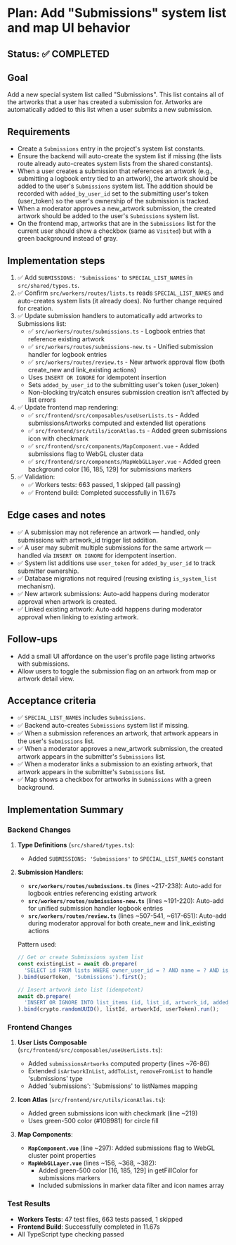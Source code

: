 # Plan: Add "Submissions" system list and map UI behavior

## Status: ✅ COMPLETED

## Goal

Add a new special system list called "Submissions". This list contains all of the artworks that a user has created a submission for. Artworks are automatically added to this list when a user submits a new submission.

## Requirements

- Create a `Submissions` entry in the project's system list constants.
- Ensure the backend will auto-create the system list if missing (the lists route already auto-creates system lists from the shared constants).
- When a user creates a submission that references an artwork (e.g., submitting a logbook entry tied to an artwork), the artwork should be added to the user's `Submissions` system list. The addition should be recorded with `added_by_user_id` set to the submitting user's token (user_token) so the user's ownership of the submission is tracked.
- When a moderator approves a new_artwork submission, the created artwork should be added to the user's `Submissions` system list.
- On the frontend map, artworks that are in the `Submissions` list for the current user should show a checkbox (same as `Visited`) but with a green background instead of gray.

## Implementation steps

1. ✅ Add `SUBMISSIONS: 'Submissions'` to `SPECIAL_LIST_NAMES` in `src/shared/types.ts`.
2. ✅ Confirm `src/workers/routes/lists.ts` reads `SPECIAL_LIST_NAMES` and auto-creates system lists (it already does). No further change required for creation.
3. ✅ Update submission handlers to automatically add artworks to Submissions list:
   - ✅ `src/workers/routes/submissions.ts` - Logbook entries that reference existing artwork
   - ✅ `src/workers/routes/submissions-new.ts` - Unified submission handler for logbook entries
   - ✅ `src/workers/routes/review.ts` - New artwork approval flow (both create_new and link_existing actions)
   - Uses `INSERT OR IGNORE` for idempotent insertion
   - Sets `added_by_user_id` to the submitting user's token (user_token)
   - Non-blocking try/catch ensures submission creation isn't affected by list errors
4. ✅ Update frontend map rendering:
   - ✅ `src/frontend/src/composables/useUserLists.ts` - Added submissionsArtworks computed and extended list operations
   - ✅ `src/frontend/src/utils/iconAtlas.ts` - Added green submissions icon with checkmark
   - ✅ `src/frontend/src/components/MapComponent.vue` - Added submissions flag to WebGL cluster data
   - ✅ `src/frontend/src/components/MapWebGLLayer.vue` - Added green background color [16, 185, 129] for submissions markers
5. ✅ Validation:
   - ✅ Workers tests: 663 passed, 1 skipped (all passing)
   - ✅ Frontend build: Completed successfully in 11.67s

## Edge cases and notes

- ✅ A submission may not reference an artwork — handled, only submissions with artwork_id trigger list addition.
- ✅ A user may submit multiple submissions for the same artwork — handled via `INSERT OR IGNORE` for idempotent insertion.
- ✅ System list additions use `user_token` for `added_by_user_id` to track submitter ownership.
- ✅ Database migrations not required (reusing existing `is_system_list` mechanism).
- ✅ New artwork submissions: Auto-add happens during moderator approval when artwork is created.
- ✅ Linked existing artwork: Auto-add happens during moderator approval when linking to existing artwork.

## Follow-ups

- Add a small UI affordance on the user's profile page listing artworks with submissions.
- Allow users to toggle the submission flag on an artwork from map or artwork detail view.

## Acceptance criteria

- ✅ `SPECIAL_LIST_NAMES` includes `Submissions`.
- ✅ Backend auto-creates `Submissions` system list if missing.
- ✅ When a submission references an artwork, that artwork appears in the user's `Submissions` list.
- ✅ When a moderator approves a new_artwork submission, the created artwork appears in the submitter's `Submissions` list.
- ✅ When a moderator links a submission to an existing artwork, that artwork appears in the submitter's `Submissions` list.
- ✅ Map shows a checkbox for artworks in `Submissions` with a green background.

## Implementation Summary

### Backend Changes

1. **Type Definitions** (`src/shared/types.ts`):
   - Added `SUBMISSIONS: 'Submissions'` to `SPECIAL_LIST_NAMES` constant

2. **Submission Handlers**:
   - **`src/workers/routes/submissions.ts`** (lines ~217-238): Auto-add for logbook entries referencing existing artwork
   - **`src/workers/routes/submissions-new.ts`** (lines ~191-220): Auto-add for unified submission handler logbook entries
   - **`src/workers/routes/review.ts`** (lines ~507-541, ~617-651): Auto-add during moderator approval for both create_new and link_existing actions

   Pattern used:

   ```typescript
   // Get or create Submissions system list
   const existingList = await db.prepare(
     'SELECT id FROM lists WHERE owner_user_id = ? AND name = ? AND is_system_list = 1'
   ).bind(userToken, 'Submissions').first();
   
   // Insert artwork into list (idempotent)
   await db.prepare(
     'INSERT OR IGNORE INTO list_items (id, list_id, artwork_id, added_by_user_id, created_at) VALUES (?, ?, ?, ?, datetime("now"))'
   ).bind(crypto.randomUUID(), listId, artworkId, userToken).run();
   ```

### Frontend Changes

1. **User Lists Composable** (`src/frontend/src/composables/useUserLists.ts`):
   - Added `submissionsArtworks` computed property (lines ~76-86)
   - Extended `isArtworkInList`, `addToList`, `removeFromList` to handle 'submissions' type
   - Added 'submissions': 'Submissions' to listNames mapping

2. **Icon Atlas** (`src/frontend/src/utils/iconAtlas.ts`):
   - Added green submissions icon with checkmark (line ~219)
   - Uses green-500 color (#10B981) for circle fill

3. **Map Components**:
   - **`MapComponent.vue`** (line ~297): Added submissions flag to WebGL cluster point properties
   - **`MapWebGLLayer.vue`** (lines ~156, ~368, ~382):
     - Added green-500 color [16, 185, 129] in getFillColor for submissions markers
     - Included submissions in marker data filter and icon names array

### Test Results

- **Workers Tests**: 47 test files, 663 tests passed, 1 skipped
- **Frontend Build**: Successfully completed in 11.67s
- All TypeScript type checking passed
